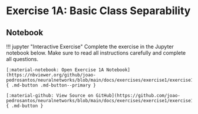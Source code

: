 # Exercise 1A: Basic Class Separability

## Notebook

!!! jupyter "Interactive Exercise"
    Complete the exercise in the Jupyter notebook below. Make sure to read all instructions carefully and complete all questions.

    [:material-notebook: Open Exercise 1A Notebook](https://nbviewer.org/github/joao-pedrosantos/neuralnetworks/blob/main/docs/exercises/exercise1/exercise1.ipynb){ .md-button .md-button--primary }

    [:material-github: View Source on GitHub](https://github.com/joao-pedrosantos/neuralnetworks/blob/main/docs/exercises/exercise1/exercise1.ipynb){ .md-button }

